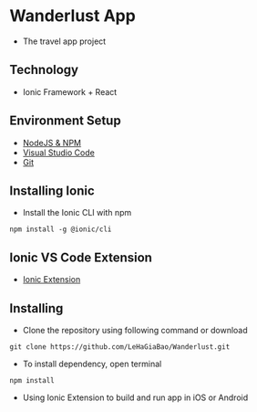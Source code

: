 # Wanderlust App

-    The travel app project

## Technology

-    Ionic Framework + React

## Environment Setup

-    [NodeJS & NPM](https://nodejs.org/en/)
-    [Visual Studio Code](https://code.visualstudio.com/)
-    [Git](https://git-scm.com/)

## Installing Ionic

-    Install the Ionic CLI with npm

```
npm install -g @ionic/cli
```

## Ionic VS Code Extension

-    [Ionic Extension](https://marketplace.visualstudio.com/items?itemName=ionic.ionic)

## Installing

-    Clone the repository using following command or download

```
git clone https://github.com/LeHaGiaBao/Wanderlust.git
```

-    To install dependency, open terminal

```
npm install
```

-    Using Ionic Extension to build and run app in iOS or Android
